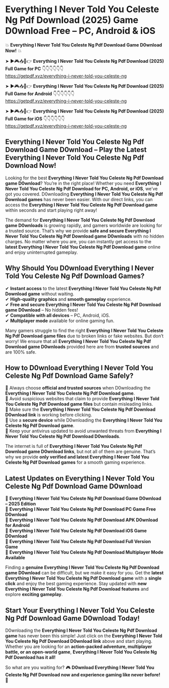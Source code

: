# Everything I Never Told You Celeste Ng Pdf Download (2025) Game D0wnload Free – PC, Android & iOS

💥 **Everything I Never Told You Celeste Ng Pdf Download Game D0wnload Now!** 💥  

➤ ►🎮📥📱👉 **Everything I Never Told You Celeste Ng Pdf Download (2025) Full Game for PC** 👇👇👇👇👇👇  
https://getpdf.xyz/everything-i-never-told-you-celeste-ng  

➤ ►🎮📥📱👉 **Everything I Never Told You Celeste Ng Pdf Download (2025) Full Game for Android** 👇👇👇👇👇👇  
https://getpdf.xyz/everything-i-never-told-you-celeste-ng  

➤ ►🎮📥📱👉 **Everything I Never Told You Celeste Ng Pdf Download (2025) Full Game for iOS** 👇👇👇👇👇👇  
https://getpdf.xyz/everything-i-never-told-you-celeste-ng  

## Everything I Never Told You Celeste Ng Pdf Download Game D0wnload – Play the Latest Everything I Never Told You Celeste Ng Pdf Download Now!

Looking for the best **Everything I Never Told You Celeste Ng Pdf Download game D0wnload**? You’re in the right place! Whether you need **Everything I Never Told You Celeste Ng Pdf Download for PC, Android, or iOS**, we’ve got you covered. D0wnloading **Everything I Never Told You Celeste Ng Pdf Download games** has never been easier. With our direct links, you can access the **Everything I Never Told You Celeste Ng Pdf Download game** within seconds and start playing right away!  

The demand for **Everything I Never Told You Celeste Ng Pdf Download game D0wnloads** is growing rapidly, and gamers worldwide are looking for a trusted source. That’s why we provide **safe and secure Everything I Never Told You Celeste Ng Pdf Download game D0wnloads** with no hidden charges. No matter where you are, you can instantly get access to the **latest Everything I Never Told You Celeste Ng Pdf Download game** online and enjoy uninterrupted gameplay.  

## **Why Should You D0wnload Everything I Never Told You Celeste Ng Pdf Download Games?**  

✔ **Instant access** to the latest **Everything I Never Told You Celeste Ng Pdf Download game** without waiting.  
✔ **High-quality graphics** and **smooth gameplay** experience.  
✔ **Free and secure Everything I Never Told You Celeste Ng Pdf Download game D0wnload** – No hidden fees!  
✔ **Compatible with all devices** – PC, Android, iOS.  
✔ **Multiplayer mode** available for online gaming fun.  

Many gamers struggle to find the right **Everything I Never Told You Celeste Ng Pdf Download game files** due to broken links or fake websites. But don’t worry! We ensure that all **Everything I Never Told You Celeste Ng Pdf Download game D0wnloads** provided here are from **trusted sources** and are 100% safe.  

## **How to D0wnload Everything I Never Told You Celeste Ng Pdf Download Game Safely?**  

📌 Always choose **official and trusted sources** when D0wnloading the **Everything I Never Told You Celeste Ng Pdf Download game**.  
📌 Avoid suspicious websites that claim to provide **Everything I Never Told You Celeste Ng Pdf Download game files** but contain misleading links.  
📌 Make sure the **Everything I Never Told You Celeste Ng Pdf Download D0wnload link** is working before clicking.  
📌 Use a **secure device** while D0wnloading the **Everything I Never Told You Celeste Ng Pdf Download game**.  
📌 Keep your antivirus updated to avoid unwanted threats from **Everything I Never Told You Celeste Ng Pdf Download D0wnloads**.  

The internet is full of **Everything I Never Told You Celeste Ng Pdf Download game D0wnload links**, but not all of them are genuine. That’s why we provide **only verified and latest Everything I Never Told You Celeste Ng Pdf Download games** for a smooth gaming experience.  

## **Latest Updates on Everything I Never Told You Celeste Ng Pdf Download Game D0wnload**  

🔹 **Everything I Never Told You Celeste Ng Pdf Download Game D0wnload – 2025 Edition**  
🔹 **Everything I Never Told You Celeste Ng Pdf Download PC Game Free D0wnload**  
🔹 **Everything I Never Told You Celeste Ng Pdf Download APK D0wnload for Android**  
🔹 **Everything I Never Told You Celeste Ng Pdf Download iOS Game D0wnload**  
🔹 **Everything I Never Told You Celeste Ng Pdf Download Full Version Game**  
🔹 **Everything I Never Told You Celeste Ng Pdf Download Multiplayer Mode Available**  

Finding a **genuine Everything I Never Told You Celeste Ng Pdf Download game D0wnload** can be difficult, but we make it easy for you. Get the **latest Everything I Never Told You Celeste Ng Pdf Download game** with a **single click** and enjoy the best gaming experience. Stay updated with **new Everything I Never Told You Celeste Ng Pdf Download features** and explore **exciting gameplay**.  

## **Start Your Everything I Never Told You Celeste Ng Pdf Download Game D0wnload Today!**  

D0wnloading the **Everything I Never Told You Celeste Ng Pdf Download game** has never been this simple! Just click on the **Everything I Never Told You Celeste Ng Pdf Download D0wnload link** above and start playing. Whether you are looking for an **action-packed adventure, multiplayer battle, or an open-world game**, **Everything I Never Told You Celeste Ng Pdf Download has it all!**  

So what are you waiting for? 🎮 **D0wnload Everything I Never Told You Celeste Ng Pdf Download now and experience gaming like never before!** 🚀  